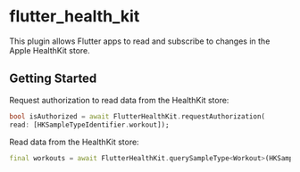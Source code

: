 # flutter_health_kit

This plugin allows Flutter apps to read and subscribe to changes in the Apple HealthKit store.

## Getting Started

Request authorization to read data from the HealthKit store:

```dart
bool isAuthorized = await FlutterHealthKit.requestAuthorization(
read: [HKSampleTypeIdentifier.workout]);
```

Read data from the HealthKit store:

```dart
final workouts = await FlutterHealthKit.querySampleType<Workout>(HKSampleTypeIdentifier.workout);
```


